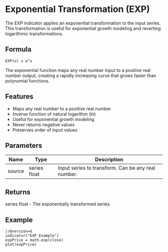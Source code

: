 # Exponential Transformation (EXP)

The EXP indicator applies an exponential transformation to the input series. This transformation is useful for exponential growth modeling and reverting logarithmic transformations.

## Formula

```
EXP(x) = e^x
```

The exponential function maps any real number input to a positive real number output, creating a rapidly increasing curve that grows faster than polynomial functions.

## Features

- Maps any real number to a positive real number
- Inverse function of natural logarithm (ln)
- Useful for exponential growth modeling
- Never returns negative values
- Preserves order of input values

## Parameters

| Name   | Type         | Description |
|--------|--------------|-------------|
| source | series float | Input series to transform. Can be any real number. |

## Returns

series float - The exponentially transformed series.

## Example

```pinescript
//@version=6
indicator("EXP Example")
expPrice = math.exp(close)
plot(expPrice)
